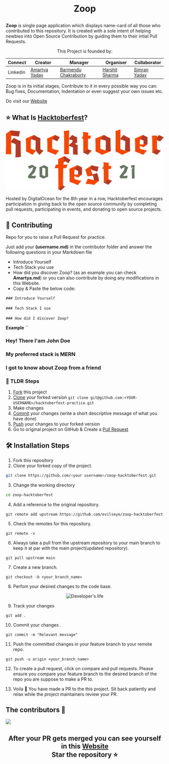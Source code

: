 # <p align="center">Zoop</p> 
<strong>Zoop</strong> is single page application which displays name-card of all those who contributed to this repository. It is created with a sole intent of helping newbies into Open Source Contribution by guiding them to their intial Pull Requests.
<p align="center">
 This Project is founded by:
 
 |Connect                 | Creator | Manager | Organiser | Collaborator  |
 |------------------------|---------|---------|-----------|---------------|
 |Linkedin                |[Amartya Yadav](https://www.linkedin.com/in/iamartyaa/)|[Barmendu Chakraborty](https://www.linkedin.com/in/barmendu-chakraborty-749568216/)|[Harshit Sharma](https://www.linkedin.com/in/harshit-sharma-bb36b41b5/)| [Simran Yadav](https://www.linkedin.com/in/simran-yadav-b016a6213)|
  
 Zoop is in its initial stages, Contribute to it in every possible way you can: Bug fixes, Documentation, Indentation or even suggest your own issues etc.
</p>

Do visit our [Website](https://evilseye.github.io/Zoop-Hacktoberfest/)

## ⭐ What Is [Hacktoberfest](https://hacktoberfest.digitalocean.com/)?

![Hacktoberfest Logo](./hacktoberfest.png)

Hosted by DigitalOcean for the 8th year in a row, Hacktoberfest encourages participation in giving back to the open source community by completing pull requests, participating in events, and donating to open source projects.

## 🚀 Contributing

Repo for you to raise a Pull Request for practice.

Just add your **(username.md)** in the contributor folder and answer the following questions in your Markdown file
- Introduce Yourself
- Tech Stack you use
- How did you discover Zoop?
 (as an example you can check **Amartya.md**) or you can also contribute by doing any modifications in this Website.
- Copy & Paste the below code:
 
 ```
 ### Introduce Yourself

 ### Tech Stack I use

 ### How did I discover Zoop?
 
 ```
 **Example**
 ``
 ### Hey! There I'am John Doe
 ### My preferred stack is MERN 
 ### I got to know about Zoop from a friend 
 

### 👀 TLDR Steps

1. [Fork](https://help.github.com/articles/fork-a-repo/) this project 
2. [Clone](https://help.github.com/articles/fork-a-repo/#step-2-create-a-local-clone-of-your-fork) your forked version `git clone git@github.com:<YOUR-USERNAME>/hacktoberfest-practice.git`
3. Make changes 
4. [Commit](https://help.github.com/articles/adding-a-file-to-a-repository-using-the-command-line/) your changes (write a short descriptive message of what you have done)
5. [Push](https://help.github.com/articles/pushing-to-a-remote/) your changes to your forked version
6. Go to original project on GitHub & Create a [Pull Request](https://help.github.com/articles/about-pull-requests/)

## 🛠️ Installation Steps

1. Fork this repository
2. Clone your forked copy of the project.

```bash
git clone https://github.com/<your username>/zoop-hacktoberfest.git
```

3. Change the working directory

```bash
cd zoop-hacktoberfest
```

4. Add a reference to the original repository.

```
git remote add upstream https://github.com/evilseye/zoop-hacktoberfest
```

5. Check the remotes for this repository.

```
git remote -v
```

6. Always take a pull from the upstream repository to your main branch to keep it at par with the main project(updated repository).

```
git pull upstream main
```

7. Create a new branch.

```
git checkout -b <your_branch_name>
```

8. Perfom your desired changes to the code base.

<p align="center">
 <img width="70%" height="30%" alt="Developer's life" src="https://i.postimg.cc/Fs75yYVT/giphy.gif">
</p>

<!--[![giphy.gif](https://i.postimg.cc/Fs75yYVT/giphy.gif)](https://postimg.cc/jL0FKd9f)-->

9. Track your changes

```
git add .
```

10. Commit your changes .

```
git commit -m "Relevant message"
```

11. Push the committed changes in your feature branch to your remote repo.

```
git push -u origin <your_branch_name>
```

12. To create a pull request, click on compare and pull requests. Please ensure you compare your feature branch to the desired branch of the repo you are suppose to make a PR to.

13. Voila 🎉 You have made a PR to the this project. Sit back patiently and relax while the project maintainers review your PR.


## The contributors 🎉
<a href="https://github.com/evilseye/Zoop-Hacktoberfest/graphs/contributors">
  <img src="https://contrib.rocks/image?repo=evilseye/Zoop-Hacktoberfest" />
</a>

<h2 align="center">After your PR gets merged you can see yourself in this  <a href="https://evilseye.github.io/Zoop-Hacktoberfest/">Website</a><br>Star the repository ⭐</h2>
